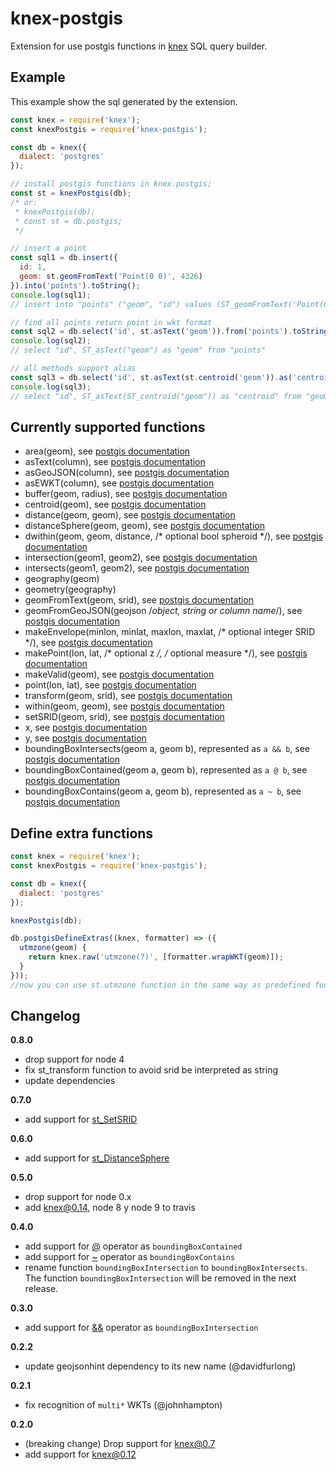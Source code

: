 # knex-postgis

Extension for use postgis functions in [knex](http://knexjs.org) SQL query builder.



## Example
This example show the sql generated by the extension.


```js
const knex = require('knex');
const knexPostgis = require('knex-postgis');

const db = knex({
  dialect: 'postgres'
});

// install postgis functions in knex.postgis;
const st = knexPostgis(db);
/* or:
 * knexPostgis(db);
 * const st = db.postgis;
 */

// insert a point
const sql1 = db.insert({
  id: 1,
  geom: st.geomFromText('Point(0 0)', 4326)
}).into('points').toString();
console.log(sql1);
// insert into "points" ("geom", "id") values (ST_geomFromText('Point(0 0)'), '1')

// find all points return point in wkt format
const sql2 = db.select('id', st.asText('geom')).from('points').toString();
console.log(sql2);
// select "id", ST_asText("geom") as "geom" from "points"

// all methods support alias
const sql3 = db.select('id', st.asText(st.centroid('geom')).as('centroid')).from('geometries').toString();
console.log(sql3);
// select "id", ST_asText(ST_centroid("geom")) as "centroid" from "geometries"

```

## Currently supported functions

- area(geom), see [postgis documentation](https://postgis.net/docs/ST_Area.html)
- asText(column), see [postgis documentation](https://postgis.net/docs/ST_AsText.html)
- asGeoJSON(column), see [postgis documentation](https://postgis.net/docs/ST_AsGeoJSON.html)
- asEWKT(column), see [postgis documentation](http://www.postgis.net/docs/ST_AsEWKT.html)
- buffer(geom, radius), see [postgis documentation](http://www.postgis.net/docs/ST_Buffer.html)
- centroid(geom), see [postgis documentation](https://postgis.net/docs/ST_Centroid.html)
- distance(geom, geom), see [postgis documentation](https://postgis.net/docs/ST_Distance.html)
- distanceSphere(geom, geom), see [postgis documentation](https://postgis.net/docs/manual-1.4/ST_Distance_Sphere.html)
- dwithin(geom, geom, distance, /* optional bool spheroid */), see [postgis documentation](https://postgis.net/docs/ST_DWithin.html)
- intersection(geom1, geom2), see [postgis documentation](https://postgis.net/docs/ST_Intersection.html)
- intersects(geom1, geom2), see [postgis documentation](https://postgis.net/docs/ST_Intersects.html)
- geography(geom)
- geometry(geography)
- geomFromText(geom, srid), see [postgis documentation](http://www.postgis.net/docs/ST_GeomFromText.html)
- geomFromGeoJSON(geojson /*object, string or column name*/), see [postgis documentation](https://postgis.net/docs/ST_GeomFromGeoJSON.html)
- makeEnvelope(minlon, minlat, maxlon, maxlat, /* optional integer SRID */), see [postgis documentation](http://www.postgis.net/docs/ST_MakeEnvelope.html)
- makePoint(lon, lat, /* optional z */, /* optional measure */), see [postgis documentation](https://postgis.net/docs/ST_MakePoint.html)
- makeValid(geom), see [postgis documentation](https://postgis.net/docs/ST_MakeValid.html)
- point(lon, lat), see [postgis documentation](https://postgis.net/docs/ST_Point.html)
- transform(geom, srid), see [postgis documentation](https://postgis.net/docs/ST_Transform.html)
- within(geom, geom), see [postgis documentation](https://postgis.net/docs/ST_Within.html)
- setSRID(geom, srid), see [postgis documentation](https://postgis.net/docs/ST_SetSRID.html)
- x, see [postgis documentation](https://postgis.net/docs/ST_X.html)
- y, see [postgis documentation](https://postgis.net/docs/ST_Y.html)
- boundingBoxIntersects(geom a, geom b), represented as `a && b`, see [postgis documentation](http://postgis.net/docs/manual-2.0/geometry_overlaps.html)
- boundingBoxContained(geom a, geom b), represented as `a @ b`, see [postgis documentation](http://postgis.net/docs/manual-2.0/ST_Geometry_Contained.html)
- boundingBoxContains(geom a, geom b), represented as `a ~ b`, see [postgis documentation](http://postgis.net/docs/manual-2.0/ST_Geometry_Contain.html)

## Define extra functions

```js
const knex = require('knex');
const knexPostgis = require('knex-postgis');

const db = knex({
  dialect: 'postgres'
});

knexPostgis(db);

db.postgisDefineExtras((knex, formatter) => ({
  utmzone(geom) {
    return knex.raw('utmzone(?)', [formatter.wrapWKT(geom)]);
  }
}));
//now you can use st.utmzone function in the same way as predefined functions
```


## Changelog
**0.8.0**
  - drop support for node 4
  - fix st_transform function to avoid srid be interpreted as string
  - update dependencies

**0.7.0**
  - add support for [st_SetSRID](https://postgis.net/docs/ST_SetSRID.html)

**0.6.0**
  - add support for [st_DistanceSphere](https://postgis.net/docs/ST_DistanceSphere.html)

**0.5.0**
  - drop support for node 0.x
  - add knex@0.14, node 8 y node 9 to travis

**0.4.0**

  - add support for [@](http://postgis.net/docs/manual-2.0/ST_Geometry_Contained.html) operator as `boundingBoxContained`
  - add support for [~](http://postgis.net/docs/manual-2.0/ST_Geometry_Contain.html) operator as `boundingBoxContains`
  - rename function `boundingBoxIntersection` to `boundingBoxIntersects`. The function `boundingBoxIntersection` will be removed in the next release.

**0.3.0**

  - add support for [&&](http://postgis.net/docs/manual-2.0/geometry_overlaps.html) operator as `boundingBoxIntersection`

**0.2.2**

  - update geojsonhint dependency to its new name (@davidfurlong)

**0.2.1**

  - fix recognition of `multi*` WKTs (@johnhampton)

**0.2.0**

  - (breaking change) Drop support for knex@0.7
  - add support for knex@0.12
